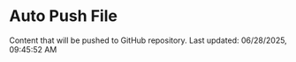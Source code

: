 # Auto Push File

Content that will be pushed to GitHub repository.
Last updated: 06/28/2025, 09:45:52 AM